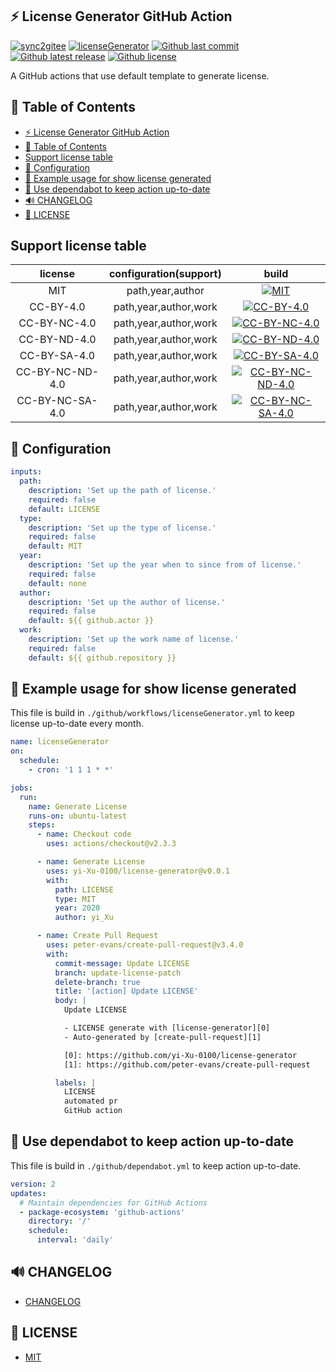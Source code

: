 ## ⚡️ License Generator GitHub Action

[![sync2gitee](https://github.com/yi-Xu-0100/license-generator/workflows/sync2gitee/badge.svg)](https://github.com/yi-Xu-0100/license-generator/actions?query=workflow%3Async2gitee)
[![licenseGenerator](https://github.com/yi-Xu-0100/license-generator/workflows/licenseGenerator/badge.svg)](https://github.com/yi-Xu-0100/license-generator/actions?query=workflow%3AlicenseGenerator)
[![Github last commit](https://img.shields.io/github/last-commit/yi-Xu-0100/license-generator)](https://github.com/yi-Xu-0100/license-generator)
[![Github latest release](https://img.shields.io/github/v/release/yi-Xu-0100/license-generator)](https://github.com/yi-Xu-0100/license-generator/releases)
[![Github license](https://img.shields.io/github/license/yi-Xu-0100/license-generator)](./LICENSE)

A GitHub actions that use default template to generate license.

## 🎨 Table of Contents

- [⚡️ License Generator GitHub Action](#️-license-generator-github-action)
- [🎨 Table of Contents](#-table-of-contents)
- [Support license table](#support-license-table)
- [🚀 Configuration](#-configuration)
- [📝 Example usage for show license generated](#-example-usage-for-show-license-generated)
- [📝 Use dependabot to keep action up-to-date](#-use-dependabot-to-keep-action-up-to-date)
- [🔊 CHANGELOG](#-changelog)
- [📄 LICENSE](#-license)

## Support license table

|     license     | configuration(support) |                                                                                                build                                                                                                |
| :-------------: | :--------------------: | :-------------------------------------------------------------------------------------------------------------------------------------------------------------------------------------------------: |
|       MIT       |    path,year,author    |                   [![MIT](https://github.com/yi-Xu-0100/license-generator/workflows/MIT/badge.svg)](https://github.com/yi-Xu-0100/license-generator/actions?query=workflow%3AMIT)                   |
|    CC-BY-4.0    | path,year,author,work  |          [![CC-BY-4.0](https://github.com/yi-Xu-0100/license-generator/workflows/CC-BY-4.0/badge.svg)](https://github.com/yi-Xu-0100/license-generator/actions?query=workflow%3ACC-BY-4.0)          |
|  CC-BY-NC-4.0   | path,year,author,work  |     [![CC-BY-NC-4.0](https://github.com/yi-Xu-0100/license-generator/workflows/CC-BY-NC-4.0/badge.svg)](https://github.com/yi-Xu-0100/license-generator/actions?query=workflow%3ACC-BY-NC-4.0)      |
|  CC-BY-ND-4.0   | path,year,author,work  |     [![CC-BY-ND-4.0](https://github.com/yi-Xu-0100/license-generator/workflows/CC-BY-ND-4.0/badge.svg)](https://github.com/yi-Xu-0100/license-generator/actions?query=workflow%3ACC-BY-ND-4.0)      |
|  CC-BY-SA-4.0   | path,year,author,work  |     [![CC-BY-SA-4.0](https://github.com/yi-Xu-0100/license-generator/workflows/CC-BY-SA-4.0/badge.svg)](https://github.com/yi-Xu-0100/license-generator/actions?query=workflow%3ACC-BY-SA-4.0)      |
| CC-BY-NC-ND-4.0 | path,year,author,work  | [![CC-BY-NC-ND-4.0](https://github.com/yi-Xu-0100/license-generator/workflows/CC-BY-NC-ND-4.0/badge.svg)](https://github.com/yi-Xu-0100/license-generator/actions?query=workflow%3ACC-BY-NC-ND-4.0) |
| CC-BY-NC-SA-4.0 | path,year,author,work  | [![CC-BY-NC-SA-4.0](https://github.com/yi-Xu-0100/license-generator/workflows/CC-BY-NC-SA-4.0/badge.svg)](https://github.com/yi-Xu-0100/license-generator/actions?query=workflow%3ACC-BY-NC-SA-4.0) |

## 🚀 Configuration

```yaml
inputs:
  path:
    description: 'Set up the path of license.'
    required: false
    default: LICENSE
  type:
    description: 'Set up the type of license.'
    required: false
    default: MIT
  year:
    description: 'Set up the year when to since from of license.'
    required: false
    default: none
  author:
    description: 'Set up the author of license.'
    required: false
    default: ${{ github.actor }}
  work:
    description: 'Set up the work name of license.'
    required: false
    default: ${{ github.repository }}
```

## 📝 Example usage for show license generated

This file is build in `./github/workflows/licenseGenerator.yml` to keep license up-to-date every month.

```yaml
name: licenseGenerator
on:
  schedule:
    - cron: '1 1 1 * *'

jobs:
  run:
    name: Generate License
    runs-on: ubuntu-latest
    steps:
      - name: Checkout code
        uses: actions/checkout@v2.3.3

      - name: Generate License
        uses: yi-Xu-0100/license-generator@v0.0.1
        with:
          path: LICENSE
          type: MIT
          year: 2020
          author: yi_Xu

      - name: Create Pull Request
        uses: peter-evans/create-pull-request@v3.4.0
        with:
          commit-message: Update LICENSE
          branch: update-license-patch
          delete-branch: true
          title: '[action] Update LICENSE'
          body: |
            Update LICENSE

            - LICENSE generate with [license-generator][0]
            - Auto-generated by [create-pull-request][1]

            [0]: https://github.com/yi-Xu-0100/license-generator
            [1]: https://github.com/peter-evans/create-pull-request

          labels: |
            LICENSE
            automated pr
            GitHub action
```

## 📝 Use dependabot to keep action up-to-date

This file is build in `./github/dependabot.yml` to keep action up-to-date.

```yaml
version: 2
updates:
  # Maintain dependencies for GitHub Actions
  - package-ecosystem: 'github-actions'
    directory: '/'
    schedule:
      interval: 'daily'
```

## 🔊 CHANGELOG

- [CHANGELOG](./CHANGELOG.md)

## 📄 LICENSE

- [MIT](./LICENSE)
